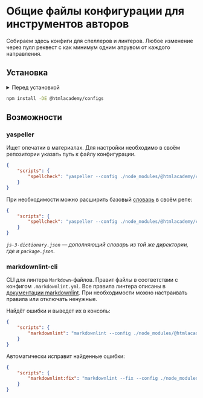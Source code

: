 # Общие файлы конфигурации для инструментов авторов

Собираем здесь конфиги для спеллеров и линтеров. Любое изменение через пулл реквест с как минимум одним апрувом от каждого направления.

## Установка

<details>
  <summary>Перед установкой</summary>

Перед установкой пакета необходимо настроить NPM, указав альтернативный репозиторий пакетов — GitHub Packages.

### Получение Personal Access Token <sup>[Справка ↗](https://docs.github.com/en/github/authenticating-to-github/creating-a-personal-access-token)</sup>

Для поиска и установки пакетов при создании токена необходимо выбрать область действия токена:

- [x] read:packages

Если необходима возможность обновлять пакеты в дальнейшем, следует дополнительно выбрать область действия токена:

- [x] write:packages

### Аутентификация с использованием Personal Access Token <sup>[Справка ↗](https://docs.github.com/en/packages/guides/configuring-npm-for-use-with-github-packages#authenticating-with-a-personal-access-token)</sup>

#### C помощью конфигурационных файлов:

- Создать файл `.npmrc` в домашней директории пользователя и добавить в него строку:

  ```bash
  //npm.pkg.github.com/:_authToken=TOKEN
  ```

- Создать файл `.npmrc` в директории репозитория и добавить в него строку:

  ```bash
  registry=https://npm.pkg.github.com/htmlacademy
  ```

#### С помощью инструментов командной строки npm:

- Воспользоваться командой `npm login` с флагом `scope`, который добавит к результатам поиска пакеты указанного разработчика из GitHub Packages:

  ```bash
  $ npm login --scope=@htmlacademy --registry=https://npm.pkg.github.com

  > Username: USERNAME
  > Password: TOKEN
  > Email: PUBLIC-EMAIL-ADDRESS
  ```

  Когда терминал запросит `USERNAME`, `TOKEN` и `PUBLIC-EMAIL-ADDRESS` — введите ваши значения.

</details>

```bash
npm install -DE @htmlacademy/configs
```

## Возможности

### yaspeller

Ищет опечатки в материалах. Для настройки необходимо в своём репозитории указать путь к файлу конфигурации.

```json
{
    "scripts": {
        "spellcheck": "yaspeller --config ./node_modules/@htmlacademy/configs/yaspeller.json ."
    }
}
```

При необходимости можно расширить базовый [словарь](https://github.com/hcodes/yaspeller#--dictionary-file) в своём репе:

```json
{
    "scripts": {
        "spellcheck": "yaspeller --config ./node_modules/@htmlacademy/configs/yaspeller.json --dictionary js-3-dictionary.json ."
    }
}
```

_`js-3-dictionary.json` — дополняющий словарь из той же директории, где и `package.json`._

### markdownlint-cli

CLI для линтера `Markdown`-файлов. Правит файлы в соответствии с конфигом `.markdownlint.yml`. Все правила линтера описаны в [документации markdownlint](https://github.com/DavidAnson/markdownlint/blob/main/doc/Rules.md#md048). При необходимости можно настраивать правила или отключать ненужные.

Найдёт ошибки и выведет их в консоль:

```json
{
    "scripts": {
        "markdownlint": "markdownlint --config ./node_modules/@htmlacademy/configs/markdownlint.yml --ignore node_modules ."
    }
}
```

Автоматически исправит найденные ошибки:

```json
{
    "scripts": {
        "markdownlint:fix": "markdownlint --fix --config ./node_modules/@htmlacademy/configs/markdownlint.yml --ignore node_modules ."
    }
}
```
